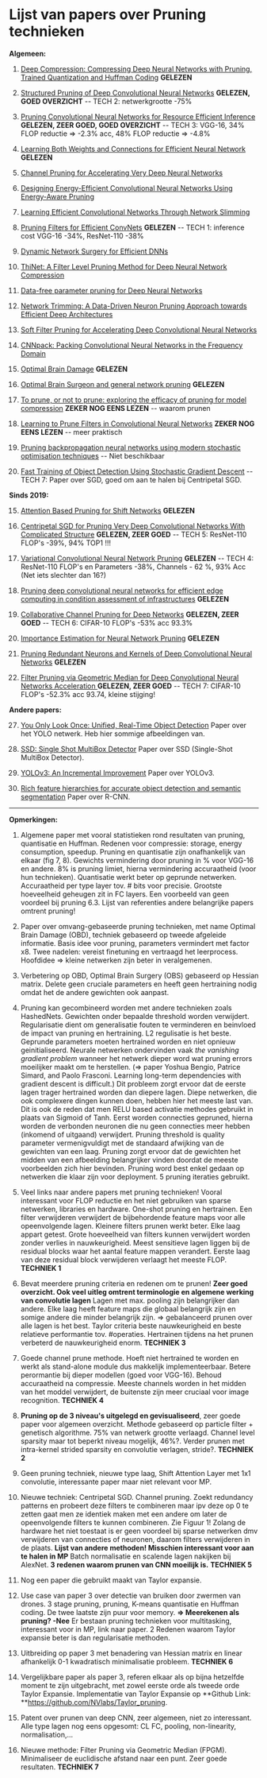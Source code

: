 # Lijst van papers over Pruning technieken 

**Algemeen:**

1) [Deep Compression: Compressing Deep Neural Networks with Pruning, Trained Quantization and Huffman Coding](https://arxiv.org/abs/1510.00149#)  **GELEZEN**

2) [Structured Pruning of Deep Convolutional Neural Networks](https://arxiv.org/abs/1512.08571)  **GELEZEN, GOED OVERZICHT** -- TECH 2: netwerkgrootte -75%

3) [Pruning Convolutional Neural Networks for Resource Efficient Inference](https://arxiv.org/abs/1611.06440) **GELEZEN, ZEER GOED, GOED OVERZICHT** -- TECH 3: VGG-16, 34% FLOP reductie => -2.3% acc, 48% FLOP reductie => -4.8% 

4) [Learning Both Weights and Connections for Efficient Neural Network](http://papers.nips.cc/paper/5784-learning-both-weights-and-connections-for-efficient-neural-network)  **GELEZEN**

5) [Channel Pruning for Accelerating Very Deep Neural Networks](http://openaccess.thecvf.com/content_iccv_2017/html/He_Channel_Pruning_for_ICCV_2017_paper.html)

6) [Designing Energy-Efficient Convolutional Neural Networks Using Energy-Aware Pruning](http://openaccess.thecvf.com/content_cvpr_2017/html/Yang_Designing_Energy-Efficient_Convolutional_CVPR_2017_paper.html)

7) [Learning Efficient Convolutional Networks Through Network Slimming](http://openaccess.thecvf.com/content_iccv_2017/html/Liu_Learning_Efficient_Convolutional_ICCV_2017_paper.html)

8) [Pruning Filters for Efficient ConvNets](https://arxiv.org/abs/1608.08710) **GELEZEN** --  TECH 1: inference cost VGG-16 -34%, ResNet-110 -38%

9) [Dynamic Network Surgery for Efficient DNNs](http://papers.nips.cc/paper/6165-dynamic-network-surgery-for-efficient-dnns)

10) [ThiNet: A Filter Level Pruning Method for Deep Neural Network Compression](http://openaccess.thecvf.com/content_iccv_2017/html/Luo_ThiNet_A_Filter_ICCV_2017_paper.html)

11) [Data-free parameter pruning for Deep Neural Networks](https://arxiv.org/abs/1507.06149)

12) [Network Trimming: A Data-Driven Neuron Pruning Approach towards Efficient Deep Architectures](https://arxiv.org/abs/1607.03250)

13) [Soft Filter Pruning for Accelerating Deep Convolutional Neural Networks](https://arxiv.org/abs/1808.06866)

14) [CNNpack: Packing Convolutional Neural Networks in the Frequency Domain](http://papers.nips.cc/paper/6389-cnnpack-packing-convolutional-neural-networks-in-the-frequency-domain)

23) [Optimal Brain Damage](http://papers.nips.cc/paper/250-optimal-brain-damage.pdf) **GELEZEN**

24) [Optimal Brain Surgeon and general network pruning](https://ieeexplore.ieee.org/abstract/document/298572) **GELEZEN**

25) [To prune, or not to prune: exploring the efficacy of pruning for model compression](https://arxiv.org/pdf/1710.01878.pdf) **ZEKER NOG EENS LEZEN** -- waarom prunen

26) [Learning to Prune Filters in Convolutional Neural Networks](https://arxiv.org/pdf/1801.07365.pdf) **ZEKER NOG EENS LEZEN** -- meer praktisch

31) [Pruning backpropagation neural networks using modern stochastic optimisation techniques](https://link.springer.com/article/10.1007/BF01501173) -- Niet beschikbaar

32) [Fast Training of Object Detection Using Stochastic Gradient Descent](https://ieeexplore.ieee.org/abstract/document/5597822) -- TECH 7: Paper over SGD, goed om aan te halen bij Centripetal SGD.



**Sinds 2019:**

15) [Attention Based Pruning for Shift Networks](https://arxiv.org/abs/1905.12300) **GELEZEN**

16) [Centripetal SGD for Pruning Very Deep Convolutional Networks With Complicated Structure](http://openaccess.thecvf.com/content_CVPR_2019/html/Ding_Centripetal_SGD_for_Pruning_Very_Deep_Convolutional_Networks_With_Complicated_CVPR_2019_paper.html) **GELEZEN, ZEER GOED** -- TECH 5: ResNet-110 FLOP's -39%, 94%  TOP1 !!!

17) [Variational Convolutional Neural Network Pruning](http://openaccess.thecvf.com/content_CVPR_2019/html/Zhao_Variational_Convolutional_Neural_Network_Pruning_CVPR_2019_paper.html) **GELEZEN** --  TECH 4: ResNet-110 FLOP's en Parameters  -38%, Channels - 62 %, 93% Acc (Net iets slechter dan 16?)

18) [Pruning deep convolutional neural networks for efficient edge computing in condition assessment of infrastructures](https://onlinelibrary.wiley.com/doi/abs/10.1111/mice.12449) **GELEZEN**

19) [Collaborative Channel Pruning for Deep Networks](http://proceedings.mlr.press/v97/peng19c.html) **GELEZEN, ZEER GOED** -- TECH 6: CIFAR-10 FLOP's -53% acc 93.3%

20) [Importance Estimation for Neural Network Pruning](http://openaccess.thecvf.com/content_CVPR_2019/html/Molchanov_Importance_Estimation_for_Neural_Network_Pruning_CVPR_2019_paper.html) **GELEZEN**

21) [Pruning Redundant Neurons and Kernels of Deep Convolutional Neural Networks](https://patents.google.com/patent/US20190122113A1/en) **GELEZEN**

22) [Filter Pruning via Geometric Median for Deep Convolutional Neural Networks Acceleration ](http://openaccess.thecvf.com/content_CVPR_2019/html/He_Filter_Pruning_via_Geometric_Median_for_Deep_Convolutional_Neural_Networks_CVPR_2019_paper.html) **GELEZEN, ZEER GOED** -- TECH 7: CIFAR-10 FLOP's -52.3% acc 93.74, kleine stijging!



**Andere papers:**

27) [You Only Look Once: Unified, Real-Time Object Detection](https://arxiv.org/pdf/1506.02640.pdf) Paper over het YOLO netwerk. Heb hier sommige afbeeldingen van.

28) [SSD: Single Shot MultiBox Detector](https://arxiv.org/abs/1512.02325) Paper over SSD (Single-Shot MultiBox Detector). 

29) [YOLOv3: An Incremental Improvement](https://arxiv.org/abs/1804.02767) Paper over YOLOv3.

30) [Rich feature hierarchies for accurate object detection and semantic segmentation](https://arxiv.org/abs/1311.2524) Paper over R-CNN.

---

**Opmerkingen:**

1)  Algemene paper met vooral statistieken rond resultaten van pruning, quantisatie en Huffman. Redenen voor compressie: storage, energy consumption, speedup. Pruning en quantisatie zijn onafhankelijk van elkaar (fig 7, 8). Gewichts vermindering door pruning in % voor VGG-16 en andere. 8% is pruning limiet, hierna vermindering accuraatheid (voor hun technieken). Quantisatie werkt beter op geprunde netwerken. Accuraatheid per type layer tov. # bits voor precisie. Grootste hoeveelheid geheugen zit in FC layers. Een voorbeeld van geen voordeel bij pruning 6.3. Lijst van referenties andere belangrijke papers omtrent pruning!

23) Paper over omvang-gebaseerde pruning technieken, met name Optimal Brain Damage (OBD), techniek gebaseerd op tweede afgeleide informatie. Basis idee voor pruning, parameters vermindert met factor x8. Twee nadelen: vereist finetuning en vertraagd het leerprocess. Hoofdidee => kleine netwerken zijn beter in veralgemenen. 

24) Verbetering op OBD, Optimal Brain Surgery (OBS) gebaseerd op Hessian matrix. Delete geen cruciale parameters en heeft geen hertraining nodig omdat het de andere gewichten ook aanpast.

4) Pruning kan gecombineerd worden met andere technieken zoals HashedNets. Gewichten onder bepaalde threshold worden verwijdert. Regularisatie dient om generalisatie fouten te verminderen en beinvloed de impact van pruning en hertraining. L2 regulisatie is het beste. Geprunde parameters moeten hertrained worden en niet opnieuw geinitialiseerd. Neurale netwerken ondervinden vaak *the vanishing gradient problem* wanneer het netwerk dieper word wat pruning errors moeilijker maakt om te herstellen.  (=> paper Yoshua Bengio, Patrice Simard, and Paolo Frasconi. Learning long-term dependencies with gradient descent is difficult.) Dit probleem zorgt ervoor dat de eerste lagen trager hertrained worden dan diepere lagen. Diepe netwerken, die ook complexere dingen kunnen doen, hebben hier het meeste last van. Dit is ook de reden dat men RELU based activatie methodes gebruikt in plaats van Sigmoid of Tanh. Eerst worden connecties gepruned, hierna worden de verbonden neuronen die nu geen connecties meer hebben (inkomend of uitgaand) verwijdert. Pruning threshold is quality parameter vermenigvuldigt met de standaard afwijking van de gewichten van een laag. Pruning zorgt ervoor dat de gewichten het midden van een afbeelding belangrijker vinden doordat de meeste voorbeelden zich hier bevinden. Pruning word best enkel gedaan op netwerken die klaar zijn voor deployment. 5 pruning iteraties gebruikt.

8) Veel links naar andere papers met pruning technieken! Vooral interessant voor FLOP reductie en het niet gebruiken van sparse netwerken, libraries en hardware. One-shot pruning en hertrainen. Een filter verwijderen verwijdert de bijbehordende feature maps voor alle opeenvolgende lagen. Kleinere filters prunen werkt beter. Elke laag appart getest. Grote hoeveelheid van filters kunnen verwijdert worden zonder verlies in nauwkeurigheid. Meest sensitieve lagen liggen bij de residual blocks waar het aantal feature mappen verandert. Eerste laag van deze residual block verwijderen verlaagt het meeste FLOP. **TECHNIEK 1**

3) Bevat meerdere pruning criteria en redenen om te prunen! **Zeer goed overzicht. Ook veel uitleg omtrent terminologie en algemene werking van convolutie lagen**  Lagen met max. pooling zijn belangrijker dan andere. Elke laag heeft feature maps die globaal belangrijk zijn en somige andere die minder belangrijk zijn. => gebalanceerd prunen over alle lagen is het best. Taylor criteria beste nauwkeurigheid en beste relatieve performantie tov. #operaties. Hertrainen tijdens na het prunen verbeterd de nauwkeurigheid enorm. **TECHNIEK 3**

17) Goede channel prune methode. Hoeft niet hertrained te worden en werkt als stand-alone module dus makkelijk implementeerbaar. Betere perormantie bij dieper modellen (goed voor VGG-16). Behoud accuraatheid na compressie. Meeste channels worden in het midden van het moddel verwijdert, de buitenste zijn meer cruciaal voor image recognition. **TECHNIEK 4**

2) **Pruning op de 3 niveau's uitgelegd en gevisualiseerd**, zeer goede paper voor algemeen overzicht. Methode gebaseerd op particle filter + genetisch algorithme. 75% van netwerk grootte verlaagd. Channel level sparsity maar tot beperkt niveau mogelijk, 46%?. Verder prunen met intra-kernel strided sparsity en convolutie verlagen, stride?. **TECHNIEK 2**

15) Geen pruning techniek, nieuwe type laag, Shift Attention Layer met 1x1 convolutie, interessante paper maar niet relevant voor MP.

16) Nieuwe techniek: Centripetal SGD. Channel pruning. Zoekt redundancy patterns en probeert deze filters te combineren maar ipv deze op 0 te zetten gaat men ze identiek maken met een andere om later de opeenvolgende filters te kunnen combineren. Zie Figuur 1! Zolang de hardware het niet toestaat is er geen voordeel bij sparse netwerken dmv verwijderen van connecties of neuronen, daarom filters verwijderen in de plaats. **Lijst van andere methoden! Misschien interessant voor aan te halen in MP** Batch normalisatie en scalende lagen nakijken bij AlexNet. **3 redenen waarom prunen van CNN moeilijk is.** **TECHNIEK 5**

17) Nog een paper die gebruikt maakt van Taylor expansie.

18) Use case van paper 3 over detectie van bruiken door zwermen van drones. 3 stage pruning, pruning, K-means quantisatie en Huffman coding. De twee laatste zijn puur voor memory. **=> Meerekenen als pruning? -Nee** Er bestaan pruning technieken voor multitasking, interessant voor in MP, link naar paper.  2 Redenen waarom Taylor expansie beter is dan regularisatie methoden.

19) Uitbreiding op paper 3 met benadering van Hessian matrix en linear afhankelijk 0-1 kwadratisch minimalisatie probleem. **TECHNIEK 6** 

20) Vergelijkbare paper als paper 3, referen elkaar als op bijna hetzelfde moment te zijn uitgebracht, met zowel eerste orde als tweede orde Taylor Expansie. Implementatie van Taylor Expansie op **Github Link: **https://github.com/NVlabs/Taylor_pruning.

21) Patent over prunen van deep CNN, zeer algemeen, niet zo interessant. Alle type lagen nog eens opgesomt: CL FC, pooling, non-linearity, normalisation,...

22) Nieuwe methode:  Filter Pruning via Geometric Median (FPGM). Minimaliseer de euclidische afstand naar een punt. Zeer goede resultaten. **TECHNIEK 7**